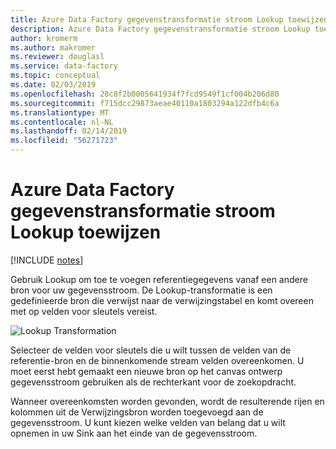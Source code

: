 ```yaml
---
title: Azure Data Factory gegevenstransformatie stroom Lookup toewijzen
description: Azure Data Factory gegevenstransformatie stroom Lookup toewijzen
author: kromerm
ms.author: makromer
ms.reviewer: douglasl
ms.service: data-factory
ms.topic: conceptual
ms.date: 02/03/2019
ms.openlocfilehash: 28c8f2b0005641934f7fcd9549f1cf004b206d80
ms.sourcegitcommit: f715dcc29873aeae40110a1803294a122dfb4c6a
ms.translationtype: MT
ms.contentlocale: nl-NL
ms.lasthandoff: 02/14/2019
ms.locfileid: "56271723"
---
```

# <a name="azure-data-factory-mapping-data-flow-lookup-transformation"></a>Azure Data Factory gegevenstransformatie stroom Lookup toewijzen

[!INCLUDE [notes](../../includes/data-factory-data-flow-preview.md)]

Gebruik Lookup om toe te voegen referentiegegevens vanaf een andere bron voor uw gegevensstroom. De Lookup-transformatie is een gedefinieerde bron die verwijst naar de verwijzingstabel en komt overeen met op velden voor sleutels vereist.

![Lookup Transformation](media/data-flow/lookup1.png "Lookup")

Selecteer de velden voor sleutels die u wilt tussen de velden van de referentie-bron en de binnenkomende stream velden overeenkomen. U moet eerst hebt gemaakt een nieuwe bron op het canvas ontwerp gegevensstroom gebruiken als de rechterkant voor de zoekopdracht.

Wanneer overeenkomsten worden gevonden, wordt de resulterende rijen en kolommen uit de Verwijzingsbron worden toegevoegd aan de gegevensstroom. U kunt kiezen welke velden van belang dat u wilt opnemen in uw Sink aan het einde van de gegevensstroom.
